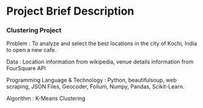 # Project Brief Description
### Clustering Project
Problem : To analyze and select the best locations in the city of Kochi, India to open a new cafe.

Data : Location information from wikipedia, venue details information from FourSquare API

Programming Language & Technology : Python, beautifulsoup, web scraping, JSON Files, Geocoder, Folium, Numpy, Pandas, Scikit-Learn.

Algorithm : K-Means Clustering
